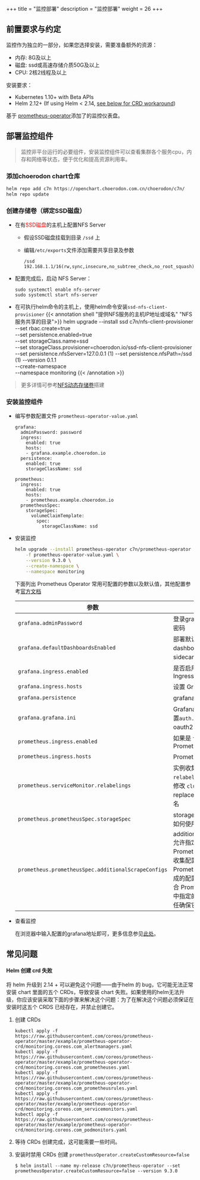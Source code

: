 +++
title = "监控部署"
description = "监控部署"
weight = 26
+++

## 前置要求与约定

监控作为独立的一部分，如果您选择安装，需要准备额外的资源：

- 内存: 8G及以上
- 磁盘: ssd或高速存储介质50G及以上
- CPU: 2核2线程及以上

安装要求：

- Kubernetes 1.10+ with Beta APIs
- Helm 2.12+ (If using Helm < 2.14, [see below for CRD workaround](#Helm-创建-crd-失败))

基于 [prometheus-operator](https://github.com/helm/charts/tree/master/stable/prometheus-operator)添加了的监控仪表盘。

## 部署监控组件

<blockquote class="note">
监控非平台运行的必要组件，安装监控组件可以查看集群各个服务cpu，内存和网络等状态，便于优化和提高资源利用率。
</blockquote>

### 添加choerodon chart仓库

```bash
helm repo add c7n https://openchart.choerodon.com.cn/choerodon/c7n/
helm repo update
```

### 创建存储卷（绑定SSD磁盘）

- 在有<span style="color: red">SSD磁盘</span>的主机上配置NFS Server
    - 假设SSD磁盘挂载到目录 `/ssd` 上
    - 编辑`/etc/exports`文件添加需要共享目录及参数

        ```
        /ssd 192.168.1.1/16(rw,sync,insecure,no_subtree_check,no_root_squash)
        ```

- 配置完成后，启动 NFS Server：

    ```
    sudo systemctl enable nfs-server
    sudo systemctl start nfs-server
    ```

- 在可执行helm命令的主机上，使用helm命令安装`ssd-nfs-client-provisioner`
{{< annotation shell "提供NFS服务的主机IP地址或域名" "NFS服务共享的目录">}}
helm upgrade --install ssd c7n/nfs-client-provisioner \
    --set rbac.create=true \
    --set persistence.enabled=true \
    --set storageClass.name=ssd \
    --set storageClass.provisioner=choerodon.io/ssd-nfs-client-provisioner \
    --set persistence.nfsServer=127.0.0.1 \(1)
    --set persistence.nfsPath=/ssd \(1)
    --version 0.1.1 \
    --create-namespace \
    --namespace monitoring
{{< /annotation >}}

<blockquote class="note">
更多详情可参考<a href="../../nfs" target="_blank">NFS动态存储卷</a>搭建
</blockquote>

### 安装监控组件

- 编写参数配置文件 `prometheus-operator-value.yaml`

    ```
    grafana:
      adminPassword: password
      ingress:
        enabled: true
        hosts:
        - grafana.example.choerodon.io
      persistence:
        enabled: true
        storageClassName: ssd

    prometheus:
      ingress:
        enabled: true
        hosts:
        - prometheus.example.choerodon.io
      prometheusSpec:
        storageSpec:
          volumeClaimTemplate:
            spec:
              storageClassName: ssd
    ```

- 安装监控

    ```bash
    helm upgrade --install prometheus-operator c7n/prometheus-operator \
        -f prometheus-operator-value.yaml \
        --version 9.3.0 \
        --create-namespace \
        --namespace monitoring
    ```

    下面列出 Prometheus Operator 常用可配置的参数以及默认值，其他配置参考[官方文档](https://github.com/helm/charts/tree/master/stable/prometheus-operator#configuration)

    | 参数 | 描述 | 默认值 |
    |------|------|-------|
    | `grafana.adminPassword` | 登录grafana UI的管理员密码 | "prom-operator" |
    | `grafana.defaultDashboardsEnabled` | 部署默认的 dashboards。这些使用 sidecar 加载的 | `true` |
    | `grafana.ingress.enabled` | 是否启用 Grafana 的 Ingress | `false` |
    | `grafana.ingress.hosts` | 设置 Grafana 的域名 | [] |
    | `grafana.persistence` | grafana 存储定义 | {} |
    | `grafana.grafana.ini` | Grafana的配置，需要配置`auth.generic_oauth`的 oauth2 认证 | {} |
    | `prometheus.ingress.enabled`| 如果是 `ture`，创建 Prometheus Ingress | false |
    | `prometheus.ingress.hosts` | Prometheus 域名 | [] |
    | `prometheus.serviceMonitor.relabelings` | 实例收集的 `relabel_configs`，需要修改 `cluster` 标签的replacement 为目标集群名 |  |
    | `prometheus.prometheusSpec.storageSpec` | storage Spec，用于指定如何使用存储 | {} |
    | `prometheus.prometheusSpec.additionalScrapeConfigs` | additionalScrapeConfigs 允许指定其他 Prometheus 收集配置。收集配置会追加到 Prometheus Operator 生成的配置中。配置必须符合 Prometheus [官方文档](https://prometheus.io/docs/prometheus/latest/configuration/configuration/#scrape_config)中指定的格式。用户有责任确保它的有效性。 | {} |

- 查看监控

    在浏览器中输入配置的grafana地址即可，更多信息参见[此处](../../../../user-guide/report/)。

## 常见问题

#### Helm 创建 crd 失败

将 helm 升级到 2.14 + 可以避免这个问题——由于helm 的 bug，它可能无法正常安装 chart 里面的五个 CRDs，导致安装 chart 失败。如果使用的helm无法升级，你应该安装采取下面的步骤来解决这个问题：为了在解决这个问题必须保证在安装时这五个 CRDS 已经存在，并禁止创建它。

1. 创建 CRDs

    ```console
    kubectl apply -f https://raw.githubusercontent.com/coreos/prometheus-operator/master/example/prometheus-operator-crd/monitoring.coreos.com_alertmanagers.yaml
    kubectl apply -f https://raw.githubusercontent.com/coreos/prometheus-operator/master/example/prometheus-operator-crd/monitoring.coreos.com_prometheuses.yaml
    kubectl apply -f https://raw.githubusercontent.com/coreos/prometheus-operator/master/example/prometheus-operator-crd/monitoring.coreos.com_prometheusrules.yaml
    kubectl apply -f https://raw.githubusercontent.com/coreos/prometheus-operator/master/example/prometheus-operator-crd/monitoring.coreos.com_servicemonitors.yaml
    kubectl apply -f https://raw.githubusercontent.com/coreos/prometheus-operator/master/example/prometheus-operator-crd/monitoring.coreos.com_podmonitors.yaml
    ```

2. 等待 CRDs 创建完成，这可能需要一些时间。

3. 安装时禁用 CRDs 创建 `prometheusOperator.createCustomResource=false`

    ```console
    $ helm install --name my-release c7n/prometheus-operator --set prometheusOperator.createCustomResource=false --version 9.3.0
    ```
